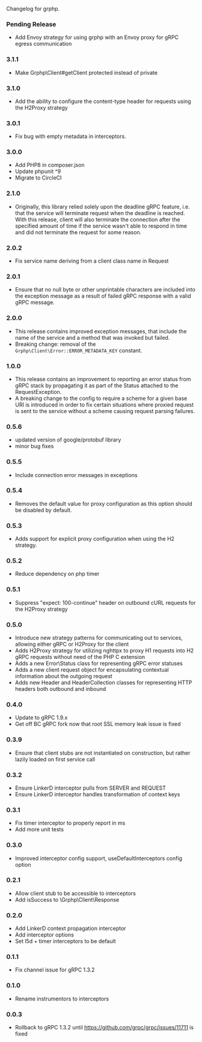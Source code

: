 Changelog for grphp.

### Pending Release

* Add Envoy strategy for using grphp with an Envoy proxy for gRPC egress communication

### 3.1.1

* Make Grphp\Client#getClient protected instead of private

### 3.1.0

* Add the ability to configure the content-type header for requests using the H2Proxy strategy

### 3.0.1

* Fix bug with empty metadata in interceptors.

### 3.0.0

* Add PHP8 in composer.json
* Update phpunit ^9
* Migrate to CircleCI

### 2.1.0

* Originally, this library relied solely upon the deadline gRPC feature, i.e. that the service will terminate request
  when the deadline is reached. With this release, client will also terminate the connection after the specified 
  amount of time if the service wasn't able to respond in time and did not terminate the request for some reason.

### 2.0.2

* Fix service name deriving from a client class name in Request

### 2.0.1

* Ensure that no null byte or other unprintable characters are included into the exception message as a result of 
  failed gRPC response with a valid gRPC message.

### 2.0.0

* This release contains improved exception messages, that include the name of the service and a method that was
  invoked but failed.
* Breaking change: removal of the `Grphp\Client\Error::ERROR_METADATA_KEY` constant.

### 1.0.0

* This release contains an improvement to reporting an error status from gRPC stack by propagating it as part of the 
  Status attached to the RequestException.
* A breaking change to the config to require a scheme for a given base URI is introduced in order to fix certain 
  situations where proxied request is sent to the service without a scheme causing request parsing failures.

### 0.5.6

* updated version of google/protobuf library
* minor bug fixes

### 0.5.5

* Include connection error messages in exceptions

### 0.5.4

* Removes the default value for proxy configuration as this option should be disabled by default.

### 0.5.3

* Adds support for explicit proxy configuration when using the H2 strategy.

### 0.5.2

* Reduce dependency on php timer

### 0.5.1

* Suppress "expect: 100-continue" header on outbound cURL requests for the H2Proxy strategy

### 0.5.0

* Introduce new strategy patterns for communicating out to services, allowing either gRPC or H2Proxy for the client
* Adds H2Proxy strategy for utilizing nghttpx to proxy H1 requests into H2 gRPC requests without need of the PHP C
extension
* Adds a new Error\Status class for representing gRPC error statuses
* Adds a new client request object for encapsulating contextual information about the outgoing request
* Adds new Header and HeaderCollection classes for representing HTTP headers both outbound and inbound  

### 0.4.0

* Update to gRPC 1.9.x
* Get off BC gRPC fork now that root SSL memory leak issue is fixed

### 0.3.9

* Ensure that client stubs are not instantiated on construction, but rather lazily loaded on first service call

### 0.3.2

* Ensure LinkerD interceptor pulls from SERVER and REQUEST
* Ensure LinkerD interceptor handles transformation of context keys

### 0.3.1

* Fix timer interceptor to properly report in ms
* Add more unit tests

### 0.3.0

* Improved interceptor config support, useDefaultInterceptors config option

### 0.2.1

* Allow client stub to be accessible to interceptors
* Add isSuccess to \Grphp\Client\Response

### 0.2.0

* Add LinkerD context propagation interceptor
* Add interceptor options
* Set l5d + timer interceptors to be default

### 0.1.1

* Fix channel issue for gRPC 1.3.2

### 0.1.0

* Rename instrumentors to interceptors

### 0.0.3

* Rollback to gRPC 1.3.2 until https://github.com/grpc/grpc/issues/11711 is fixed
